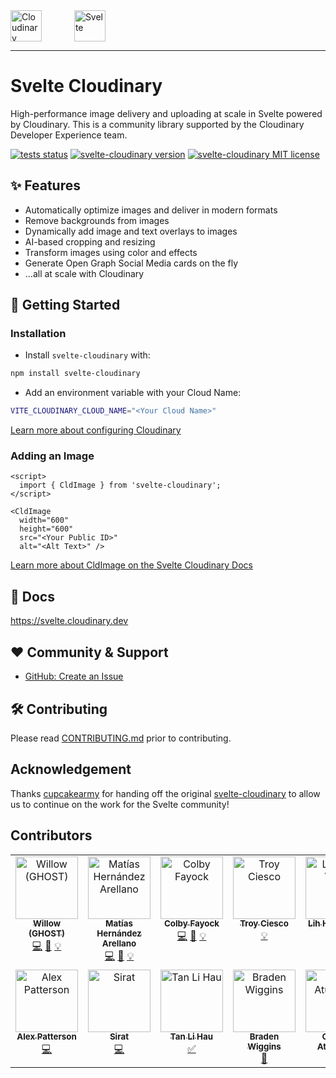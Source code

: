 <picture>
  <source media="(prefers-color-scheme: dark)" srcset="https://user-images.githubusercontent.com/62209650/196528621-b68e9e10-7e55-4c7d-9177-904cadbb4296.png" align="center" height=50>
  <source media="(prefers-color-scheme: light)" srcset="https://user-images.githubusercontent.com/62209650/196528761-a815025a-271a-4d8e-ac7e-cea833728bf9.png" align="center" height=50>
  <img alt="Cloudinary" src="https://user-images.githubusercontent.com/62209650/196528761-a815025a-271a-4d8e-ac7e-cea833728bf9.png" align="center" height=50>
</picture>
&ensp;&ensp;
<picture style="padding: 30px">
    <source media="(prefers-color-scheme: dark)" srcset="https://github-production-user-asset-6210df.s3.amazonaws.com/1045274/239017547-730820e4-ac7a-453e-b382-f89e4ce6d934.png" align="center" height=50>
  <source media="(prefers-color-scheme: light)" srcset="https://github-production-user-asset-6210df.s3.amazonaws.com/1045274/239017537-12fda7f7-5625-4b86-8363-25cc1204b375.png" align="center" height=50>
  <img alt="Svelte" src="https://github-production-user-asset-6210df.s3.amazonaws.com/1045274/239017537-12fda7f7-5625-4b86-8363-25cc1204b375.png" align="center" height=50>
</picture>

---

# Svelte Cloudinary

High-performance image delivery and uploading at scale in Svelte powered by Cloudinary. This is a community library supported by the Cloudinary Developer Experience team.

[![tests status](https://img.shields.io/github/actions/workflow/status/cloudinary-community/svelte-cloudinary/tests.yml?label=Tests&style=for-the-badge)](https://github.com/cloudinary-community/svelte-cloudinary/actions/workflows/tests.yml)
[![svelte-cloudinary version](https://img.shields.io/npm/v/svelte-cloudinary?style=for-the-badge)](https://www.npmjs.com/package/svelte-cloudinary)
[![svelte-cloudinary MIT license](https://img.shields.io/github/license/cloudinary-community/svelte-cloudinary?label=License&style=for-the-badge)](https://github.com/cloudinary-community/svelte-cloudinary/blob/main/LICENSE)

## ✨ Features

-   Automatically optimize images and deliver in modern formats
-   Remove backgrounds from images
-   Dynamically add image and text overlays to images
-   AI-based cropping and resizing
-   Transform images using color and effects
-   Generate Open Graph Social Media cards on the fly
-   ...all at scale with Cloudinary

## 🚀 Getting Started

### Installation

-   Install `svelte-cloudinary` with:

```bash
npm install svelte-cloudinary
```

-   Add an environment variable with your Cloud Name:

```bash
VITE_CLOUDINARY_CLOUD_NAME="<Your Cloud Name>"
```

[Learn more about configuring Cloudinary](https://svelte.cloudinary.dev/config)

### Adding an Image

```svelte
<script>
  import { CldImage } from 'svelte-cloudinary';
</script>

<CldImage
  width="600"
  height="600"
  src="<Your Public ID>"
  alt="<Alt Text>" />
```

[Learn more about CldImage on the Svelte Cloudinary Docs](https://svelte-cloudinary.vercel.app/components/cldimage/basic-usage)

## 📘 Docs

https://svelte.cloudinary.dev

## ❤️ Community & Support

-   [GitHub: Create an Issue](https://github.com/cloudinary-community/svelte-cloudinary/issues/new)

## 🛠 Contributing

Please read [CONTRIBUTING.md](https://github.com/cloudinary-community/svelte-cloudinary/blob/main/CONTRIBUTING.md) prior to contributing.

## Acknowledgement

Thanks [cupcakearmy](https://github.com/cupcakearmy) for handing off the original [svelte-cloudinary](https://github.com/cupcakearmy/svelte-cloudinary) to allow us to continue on the work for the Svelte community!

## Contributors

<!-- ALL-CONTRIBUTORS-LIST:START - Do not remove or modify this section -->
<!-- prettier-ignore-start -->
<!-- markdownlint-disable -->
<table>
  <tbody>
    <tr>
      <td align="center" valign="top" width="14.28%"><a href="https://github.com/ghostdevv"><img src="https://avatars.githubusercontent.com/u/47755378?v=4?s=100" width="100px;" alt="Willow (GHOST)"/><br /><sub><b>Willow (GHOST)</b></sub></a><br /><a href="https://github.com/cloudinary-community/svelte-cloudinary/commits?author=ghostdevv" title="Code">💻</a> <a href="https://github.com/cloudinary-community/svelte-cloudinary/commits?author=ghostdevv" title="Documentation">📖</a> <a href="#example-ghostdevv" title="Examples">💡</a></td>
      <td align="center" valign="top" width="14.28%"><a href="https://matiashernandez.dev/"><img src="https://avatars.githubusercontent.com/u/282006?v=4?s=100" width="100px;" alt="Matías Hernández Arellano"/><br /><sub><b>Matías Hernández Arellano</b></sub></a><br /><a href="https://github.com/cloudinary-community/svelte-cloudinary/commits?author=matiasfha" title="Code">💻</a> <a href="https://github.com/cloudinary-community/svelte-cloudinary/commits?author=matiasfha" title="Documentation">📖</a> <a href="#example-matiasfha" title="Examples">💡</a></td>
      <td align="center" valign="top" width="14.28%"><a href="https://colbyfayock.com/newsletter"><img src="https://avatars.githubusercontent.com/u/1045274?v=4?s=100" width="100px;" alt="Colby Fayock"/><br /><sub><b>Colby Fayock</b></sub></a><br /><a href="https://github.com/cloudinary-community/svelte-cloudinary/commits?author=colbyfayock" title="Code">💻</a> <a href="https://github.com/cloudinary-community/svelte-cloudinary/commits?author=colbyfayock" title="Documentation">📖</a> <a href="#example-colbyfayock" title="Examples">💡</a></td>
      <td align="center" valign="top" width="14.28%"><a href="https://troycies.co"><img src="https://avatars.githubusercontent.com/u/24758859?v=4?s=100" width="100px;" alt="Troy Ciesco"/><br /><sub><b>Troy Ciesco</b></sub></a><br /><a href="#example-troyciesco" title="Examples">💡</a></td>
      <td align="center" valign="top" width="14.28%"><a href="https://leovoon.github.io"><img src="https://avatars.githubusercontent.com/u/16155802?v=4?s=100" width="100px;" alt="Lih Haur Voon"/><br /><sub><b>Lih Haur Voon</b></sub></a><br /><a href="https://github.com/cloudinary-community/svelte-cloudinary/commits?author=leovoon" title="Code">💻</a></td>
      <td align="center" valign="top" width="14.28%"><a href="https://github.com/HeetVekariya"><img src="https://avatars.githubusercontent.com/u/91054457?v=4?s=100" width="100px;" alt="HeetVekariya"/><br /><sub><b>HeetVekariya</b></sub></a><br /><a href="https://github.com/cloudinary-community/svelte-cloudinary/commits?author=HeetVekariya" title="Code">💻</a></td>
      <td align="center" valign="top" width="14.28%"><a href="http://carlo.vercel.app"><img src="https://avatars.githubusercontent.com/u/38070918?v=4?s=100" width="100px;" alt="Carlo Taleon"/><br /><sub><b>Carlo Taleon</b></sub></a><br /><a href="https://github.com/cloudinary-community/svelte-cloudinary/commits?author=Blankeos" title="Documentation">📖</a></td>
    </tr>
    <tr>
      <td align="center" valign="top" width="14.28%"><a href="https://beacons.ai/codingcatdev"><img src="https://avatars.githubusercontent.com/u/3102249?v=4?s=100" width="100px;" alt="Alex Patterson"/><br /><sub><b>Alex Patterson</b></sub></a><br /><a href="https://github.com/cloudinary-community/svelte-cloudinary/commits?author=codercatdev" title="Code">💻</a></td>
      <td align="center" valign="top" width="14.28%"><a href="https://github.com/heronet"><img src="https://avatars.githubusercontent.com/u/61063136?v=4?s=100" width="100px;" alt="Sirat"/><br /><sub><b>Sirat</b></sub></a><br /><a href="https://github.com/cloudinary-community/svelte-cloudinary/commits?author=heronet" title="Code">💻</a></td>
      <td align="center" valign="top" width="14.28%"><a href="https://twitter.com/lihautan"><img src="https://avatars.githubusercontent.com/u/2338632?v=4?s=100" width="100px;" alt="Tan Li Hau"/><br /><sub><b>Tan Li Hau</b></sub></a><br /><a href="#tutorial-tanhauhau" title="Tutorials">✅</a></td>
      <td align="center" valign="top" width="14.28%"><a href="https://github.com/braebo"><img src="https://avatars.githubusercontent.com/u/55504972?v=4?s=100" width="100px;" alt="Braden Wiggins"/><br /><sub><b>Braden Wiggins</b></sub></a><br /><a href="https://github.com/cloudinary-community/svelte-cloudinary/commits?author=braebo" title="Documentation">📖</a></td>
      <td align="center" valign="top" width="14.28%"><a href="https://ovindu.atukorala.com/"><img src="https://avatars.githubusercontent.com/u/72530078?v=4?s=100" width="100px;" alt="Ovindu Atukorala"/><br /><sub><b>Ovindu Atukorala</b></sub></a><br /><a href="https://github.com/cloudinary-community/svelte-cloudinary/commits?author=ovindu-a" title="Tests">⚠️</a> <a href="https://github.com/cloudinary-community/svelte-cloudinary/commits?author=ovindu-a" title="Documentation">📖</a></td>
      <td align="center" valign="top" width="14.28%"><a href="https://github.com/error9098x"><img src="https://avatars.githubusercontent.com/u/43810146?v=4?s=100" width="100px;" alt="ProCodec"/><br /><sub><b>ProCodec</b></sub></a><br /><a href="https://github.com/cloudinary-community/svelte-cloudinary/commits?author=error9098x" title="Documentation">📖</a></td>
      <td align="center" valign="top" width="14.28%"><a href="https://github.com/sccalabr"><img src="https://avatars.githubusercontent.com/u/4111230?v=4?s=100" width="100px;" alt="sccalabr"/><br /><sub><b>sccalabr</b></sub></a><br /><a href="https://github.com/cloudinary-community/svelte-cloudinary/commits?author=sccalabr" title="Tests">⚠️</a></td>
    </tr>
  </tbody>
</table>

<!-- markdownlint-restore -->
<!-- prettier-ignore-end -->

<!-- ALL-CONTRIBUTORS-LIST:END -->
